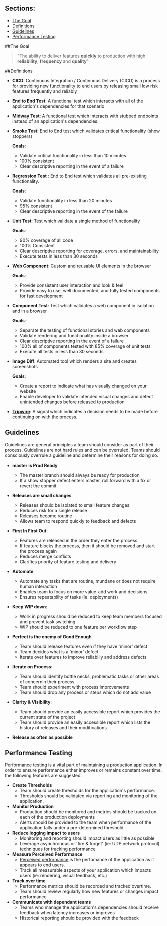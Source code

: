 ## Sections:

* [The Goal](#the-goal)
* [Definitions](#definitions)
* [Guidelines](#guidelines)
* [Performance Testing](#performance-testing)

##The Goal

 > "The ability to deliver features **quickly** to production with high **reliability**, **frequency** and **quality**"

##Definitions
* **CICD**: Continuous Integration / Continuous Delivery (CICD) is a process for providing new functionality to end users by releasing small low risk features frequently and reliably

* **End to End Test**: A functional test which interacts with all of the application's dependencies for that scenario

* **Midway Test**: A functional test which interacts with stubbed endpoints instead of an application's dependencies.

* **Smoke Test**: End to End test which validates critical functionality (show stoppers)

    **Goals**:
    * Validate critical functionality in less than 10 minutes
    * 100% consistent
    * Clear descriptive reporting in the event of a failure
* **Regression Test** :  End to End test which validates all pre-existing functionality.

    **Goals**:
    * Validate functionality in less than 20 minutes
    * 95% consistent
    * Clear descriptive reporting in the event of the failure
* **Unit Test**:  Test which validate a single method of functionality

    **Goals**:
    * 90% coverage of all code
    * 100% Consistent
    * Clear descriptive reporting for coverage, errors, and maintainability
    * Execute tests in less than 30 seconds
* **Web Component**: Custom and reusable UI elements in the browser

    **Goals**:
    * Provide consistent user interaction and look & feel
    * Provide easy to use, well documented, and fully tested components for fast development

* **Component Test**: Test which validates a web component in isolation and in a browser

    **Goals**:
    * Separate the testing of functional stories and web components
    * Validate rendering and functionality inside a browser
    * Clear descriptive reporting in the event of a failure
    * 100% all of components tested with 85% coverage of unit tests
    * Execute all tests in less than 30 seconds
* **Image Diff**: Automated tool which renders a site and creates screenshots

    **Goals**:
    * Create a report to indicate what has visually changed on your website
    * Enable developer to validate intended visual changes and detect unintended changes before released to production

* **[Tripwire](http://blog.questionpro.com/2013/04/29/what-you-didnt-know-about-david-lee-roth-and-tripwires/)**:  A signal which indicates a decision needs to be made before continuing on with the process.


## Guidelines
Guidelines are general principles a team should consider as part of their process. Guidelines are not hard rules and can be overruled.  Teams should consciously overrule a guideline and determine their reasons for doing so.

* **master is Prod Ready**
    * The master branch should always be ready for production
    * If a show stopper defect enters master, roll forward with a fix or revert the commit.

* **Releases are small changes**
    * Releases should be isolated to small feature changes
    * Reduces risk for a single release
    * Releases become routine
    * Allows team to respond quickly to feedback and defects

* **First In First Out**:
    * Features are released in the order they enter the process
    * If feature blocks the process, then it should be removed and start the process again
    * Reduces merge conflicts
    * Clarifies priority of feature testing and delivery

* **Automate**:
   * Automate any tasks that are routine, mundane or does not require human interaction
   * Enables team to focus on more value-add work and decisions
   * Ensures repeatability of tasks (ie: deployments)

* **Keep WIP down**:
   * Work in progress should be reduced to keep team members focused and prevent task switching
   * WIP should be reduced to one feature per workflow step

* **Perfect is the enemy of Good Enough**
   * Team should release features even if they have 'minor' defect
   * Team decides what is a 'minor' defect
   * Iterate over features to improve reliabiliy and address defects

* **Iterate on Process**:
   * Team should identify bottle necks, problematic tasks or other areas of concernin their process
   * Team should experiment with process improvements
   * Team should drop any process or steps which do not add value

* **Clarity & Visibility**:
   * Team should provide an easily accessible report which provides the current state of the project
   * Team should provide an easily accessible report which lists the history of releases and their modifications

* **Release as often as possible**

## Performance Testing

Performance testing is a vital part of maintaining a production application.  In order to ensure performance either improves or remains constant over time, the following features are suggested.

* **Create Thresholds**
   * Team should create thresholds for the application's performance.
   * Thresholds should be validated via reporting and monitoring of the application.
* **Monitor Production**
   * Production should be monitored and metrics should be tracked on each of the production deployments
   * Alerts should be provided to the team when performance of the application falls under a pre-determined threshold
* **Reduce logging impact to users**
   * Monitoring and reporting should impact users as little as possible
   * Leverage asynchronous or 'fire & forget' (ie: UDP network protocol) techniques for tracking performance
* **Measure Perceived Performance**
   * [Perceived performance](http://en.wikipedia.org/wiki/Perceived_performance) is the perfomance of the application as it appears to end users.
   * Track all measurable aspects of your application which impacts users (ie: rendering, visual feedback, etc.)
* **Track over time**
   *  Performance metrics should be recorded and tracked overtime.
   *  Team should review regularly how new features or changes impact performance
* **Communicate with dependant teams**
   * Teams who manage the application's dependencies should receive feedback when latency increases or improves
   * Historical reporting should be provided with the feedback
